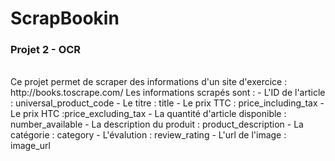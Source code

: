 # ScrapBookin
### Projet 2 - OCR
<br>
Ce projet permet de scraper des informations d'un site d'exercice : http://books.toscrape.com/
Les informations scrapés sont : 
- L'ID de l'article : universal_product_code
- Le titre : title
- Le prix TTC : price_including_tax
- Le prix HTC :price_excluding_tax
- La quantité d'article disponible : number_available
- La description du produit : product_description
- La catégorie : category
- L'évalution : review_rating
- L'url de l'image : image_url
